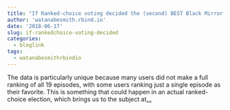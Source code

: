 ```yaml
---
title: "If Ranked-choice voting decided the (second) BEST Black Mirror episode"
author: 'watanabesmith.rbind.io'
date: '2018-06-17'
slug: if-rankedchoice-voting-decided
categories:
  - bloglink
tags:
  - watanabesmithrbindio
---
```


The data is particularly unique because many users did not make a full ranking of all 19 episodes, with some users ranking just a single episode as their favorite. This is something that could happen in an actual ranked-choice election, which brings us to the subject at[... <i class="fas fa-external-link-alt"></i>](https://WatanabeSmith.rbind.io/post/ranked-black-mirror/)

